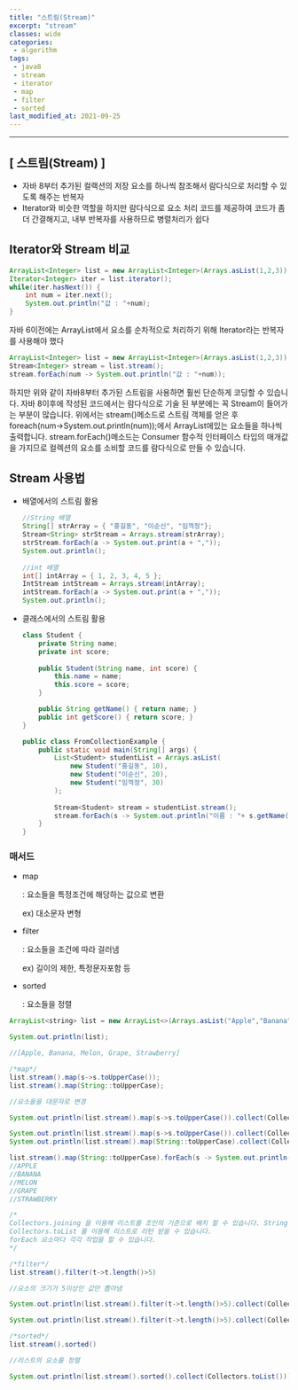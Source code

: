 ```yaml
---
title: "스트림(Stream)"
excerpt: "stream"
classes: wide
categories:
 - algorithm
tags:
 - java8
 - stream
 - iterator
 - map
 - filter
 - sorted
last_modified_at: 2021-09-25
---
```


---

## [ 스트림(Stream) ]

- 자바 8부터 추가된 컬랙션의 저장 요소를 하나씩 참조해서 람다식으로 처리할 수 있도록 해주는 반복자
- Iterator와 비슷한 역할을 하지만 람다식으로 요소 처리 코드를 제공하여 코드가 좀 더 간결해지고, 내부 반복자를 사용하므로 병렬처리가 쉽다

## Iterator와 Stream 비교

```java
ArrayList<Integer> list = new ArrayList<Integer>(Arrays.asList(1,2,3));
Iterator<Integer> iter = list.iterator();
while(iter.hasNext()) {
    int num = iter.next();
    System.out.println("값 : "+num);
}
```

자바 6이전에는 ArrayList에서 요소를 순차적으로 처리하기 위해 Iterator라는 반복자를 사용해야 했다

```java
ArrayList<Integer> list = new ArrayList<Integer>(Arrays.asList(1,2,3));
Stream<Integer> stream = list.stream();
stream.forEach(num -> System.out.println("값 : "+num));
```

하지만 위와 같이 자바8부터 추가된 스트림을 사용하면 훨씬 단순하게 코딩할 수 있습니다. 자바 8이후에 작성된 코드에서는 람다식으로 기술 된 부분에는 꼭 Stream이 들어가는 부분이 많습니다. 위에서는 stream()메소드로 스트림 객체를 얻은 후 foreach(num->System.out.println(num));에서 ArrayList에있는 요소들을 하나씩 출력합니다. stream.forEach()메소드는 Consumer 함수적 인터페이스 타입의 매개값을 가지므로 컬렉션의 요소를 소비할 코드를 람다식으로 만들 수 있습니다.

## Stream 사용법

- 배열에서의 스트림 활용

    ```java
    //String 배열
    String[] strArray = { "홍길동", "이순신", "임꺽정"};
    Stream<String> strStream = Arrays.stream(strArray);
    strStream.forEach(a -> System.out.print(a + ","));
    System.out.println();
    		
    //int 배열
    int[] intArray = { 1, 2, 3, 4, 5 };
    IntStream intStream = Arrays.stream(intArray);
    intStream.forEach(a -> System.out.print(a + ","));
    System.out.println();
    ```

- 클래스에서의 스트림 활용

    ```java
    class Student {
        private String name;
        private int score;
    	
        public Student(String name, int score) {
            this.name = name;
            this.score = score;
        }

        public String getName() { return name; }
        public int getScore() { return score; }
    }

    public class FromCollectionExample {
        public static void main(String[] args) {
            List<Student> studentList = Arrays.asList(
                new Student("홍길동", 10),
                new Student("이순신", 20),
                new Student("임꺽정", 30)
            );
    		
            Stream<Student> stream = studentList.stream();
            stream.forEach(s -> System.out.println("이름 : "+ s.getName()));
        }
    }
    ```

### 매서드

- map

    : 요소들을 특정조건에 해당하는 값으로 변환

    ex) 대소문자 변형

- filter

     : 요소들을 조건에 따라 걸러냄

    ex) 길이의 제한, 특정문자포함 등

- sorted

    : 요소들을 정렬

```java
ArrayList<string> list = new ArrayList<>(Arrays.asList("Apple","Banana","Melon","Grape","Strawberry"));

System.out.println(list);

//[Apple, Banana, Melon, Grape, Strawberry]

/*map*/
list.stream().map(s->s.toUpperCase());
list.stream().map(String::toUpperCase);

//요소들을 대문자로 변경

System.out.println(list.stream().map(s->s.toUpperCase()).collect(Collectors.joining(" "))); //APPLE BANANA MELON GRAPE STRAWBERRY

System.out.println(list.stream().map(s->s.toUpperCase()).collect(Collectors.toList())); //[APPLE, BANANA, MELON, GRAPE, STRAWBERRY]
System.out.println(list.stream().map(String::toUpperCase).collect(Collectors.toList())); //[APPLE, BANANA, MELON, GRAPE, STRAWBERRY]

list.stream().map(String::toUpperCase).forEach(s -> System.out.println(s));
//APPLE
//BANANA
//MELON
//GRAPE
//STRAWBERRY

/*
Collectors.joining 을 이용해 리스트를 조인의 기준으로 배치 할 수 있습니다. String 으로 리턴합니다.
Collectors.toList 를 이용해 리스트로 리턴 받을 수 있습니다.
forEach 요소마다 각각 작업을 할 수 있습니다.
*/

/*filter*/
list.stream().filter(t->t.length()>5)

//요소의 크기가 5이상인 값만 뽑아냄

System.out.println(list.stream().filter(t->t.length()>5).collect(Collectors.joining(" "))); //Banana Strawberry

System.out.println(list.stream().filter(t->t.length()>5).collect(Collectors.toList())); //[Banana, Strawberry]

/*sorted*/
list.stream().sorted()

//리스트의 요소를 정렬

System.out.println(list.stream().sorted().collect(Collectors.toList())); //[Apple, Banana, Grape, Melon, Strawberry]
```
